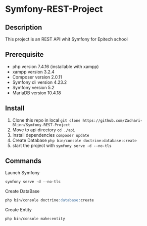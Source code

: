 # Symfony-REST-Project

## Description

This project is an REST API whit Symfony for Epitech school

## Prerequisite
- php version 7.4.16 (installable with xampp)
- xampp version 3.2.4
- Composer version 2.0.11
- Symfony cli version 4.23.2
- Symfony version 5.2
- MariaDB version 10.4.18

## Install
1. Clone this repo in local `git clone https://github.com/Zachari-Blinn/Symfony-REST-Project`
2. Move to api directory `cd ./api`
3. Install dependencies `composer update`
4. Create Database `php bin/console doctrine:database:create`
5. start the project with `symfony serve -d --no-tls`

## Commands
Launch Symfony
```md
symfony serve -d --no-tls
```

Create DataBase
```md
php bin/console doctrine:database:create
```

Create Entity
```md
php bin/console make:entity
```

